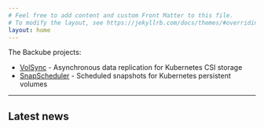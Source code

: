 ```yaml
---
# Feel free to add content and custom Front Matter to this file.
# To modify the layout, see https://jekyllrb.com/docs/themes/#overriding-theme-defaults
layout: home
---
```

The Backube projects:

- [VolSync][volsync] - Asynchronous data
  replication for Kubernetes CSI storage
- [SnapScheduler][snapscheduler] - Scheduled snapshots for Kubernetes persistent volumes

[volsync]: https://volsync.readthedocs.io/
[snapscheduler]: https://backube.github.io/snapscheduler/

----

## Latest news
